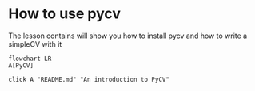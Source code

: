 # How to use pycv

The lesson contains will show you how to install pycv and how to write a simpleCV with it


```mermaid
flowchart LR
A[PyCV]

click A "README.md" "An introduction to PyCV"
```
